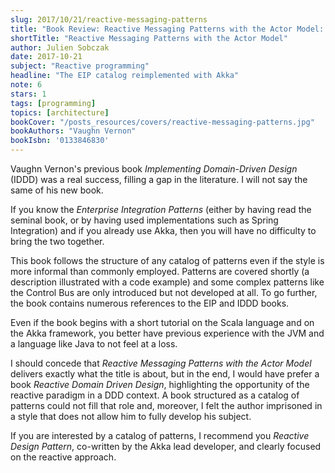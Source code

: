 ```yaml
---
slug: 2017/10/21/reactive-messaging-patterns
title: "Book Review: Reactive Messaging Patterns with the Actor Model: Applications and Integration in Scala and Akka"
shortTitle: "Reactive Messaging Patterns with the Actor Model"
author: Julien Sobczak
date: 2017-10-21
subject: "Reactive programming"
headline: "The EIP catalog reimplemented with Akka"
note: 6
stars: 1
tags: [programming]
topics: [architecture]
bookCover: "/posts_resources/covers/reactive-messaging-patterns.jpg"
bookAuthors: "Vaughn Vernon"
bookIsbn: '0133846830'
---
```



Vaughn Vernon's previous book *Implementing Domain-Driven Design* (IDDD) was a real success, filling a gap in the literature. I will not say the same of his new book.

If you know the *Enterprise Integration Patterns* (either by having read the seminal book, or by having used implementations such as Spring Integration) and if you already use Akka, then you will have no difficulty to bring the two together.

This book follows the structure of any catalog of patterns even if the style is more informal than commonly employed. Patterns are covered shortly (a description illustrated with a code example) and some complex patterns like the Control Bus are only introduced but not developed at all. To go further, the book contains numerous references to the EIP and IDDD books.

Even if the book begins with a short tutorial on the Scala language and on the Akka framework, you better have previous experience with the JVM and a language like Java to not feel at a loss.

I should concede that *Reactive Messaging Patterns with the Actor Model* delivers exactly what the title is about, but in the end, I would have prefer a book *Reactive Domain Driven Design*, highlighting the opportunity of the reactive paradigm in a DDD context. A book structured as a catalog of patterns could not fill that role and, moreover, I felt the author imprisoned in a style that does not allow him to fully develop his subject.

If you are interested by a catalog of patterns, I recommend you *Reactive Design Pattern*, co-written by the Akka lead developer, and clearly focused on the reactive approach.

